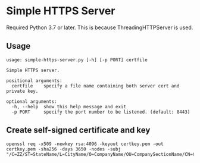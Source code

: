 Simple HTTPS Server
===================

Required Python 3.7 or later.
This is because ThreadingHTTPServer is used.

## Usage

```
usage: simple-https-server.py [-h] [-p PORT] certfile

Simple HTTPS server.

positional arguments:
  certfile    specify a file name containing both server cert and private key.

optional arguments:
  -h, --help  show this help message and exit
  -p PORT     specify the port number to be listened. (default: 8443)
```

## Create self-signed certificate and key

```
openssl req -x509 -newkey rsa:4096 -keyout certkey.pem -out certkey.pem -sha256 -days 3650 -nodes -subj "/C=ZZ/ST=StateName/L=CityName/O=CompanyName/OU=CompanySectionName/CN=CommonNameOrHostname"
```

